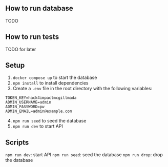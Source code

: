 ## How to run database

TODO

## How to run tests

TODO for later

## Setup
1. `docker compose up` to start the database
2. `npm install` to install dependencies
3. Create a `.env` file in the root directory with the following variables:
```
TOKEN_KEY=hack4impactmcgillmada
ADMIN_USERNAME=admin
ADMIN_PASSWORD=pw
ADMIN_EMAIL=admin@example.com
```

4. `npm run seed` to seed the database
5. `npm run dev` to start API

## Scripts
`npm run dev`: start API
`npm run seed`: seed the database
`npm run drop`: drop the database
